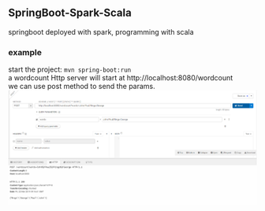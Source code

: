 ## SpringBoot-Spark-Scala  
springboot deployed with spark, programming with scala  

### example  
start the project: `mvn spring-boot:run`  
a wordcount Http server will start at http://localhost:8080/wordcount  
we can use post method to send the params.  
![REST client screen shot](https://github.com/120534/springboot-spark-scala/blob/master/request%26response.png)
